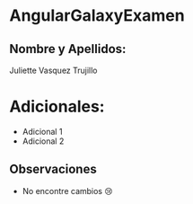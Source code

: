 # AngularGalaxyExamen

## Nombre y Apellidos:

Juliette Vasquez Trujillo

# Adicionales:

- Adicional 1
- Adicional 2

## Observaciones

- No encontre cambios 😢
